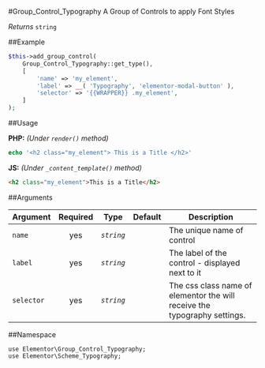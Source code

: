 #Group_Control_Typography
 A Group of Controls to apply Font Styles

*Returns* `string`

##Example

```php
$this->add_group_control(
    Group_Control_Typography::get_type(),
    [
        'name' => 'my_element',
        'label' => __( 'Typography', 'elementor-modal-button' ),
        'selector' => '{{WRAPPER}} .my_element',
    ]
);
```

##Usage

**PHP:** *(Under `render()` method)*
```php
echo '<h2 class="my_element"> This is a Title </h2>'
```

**JS:** *(Under `_content_template()` method)*
```html
<h2 class="my_element">This is a Title</h2>
```

##Arguments

Argument       | Required   | Type         | Default                      | Description
------------   | :--------: | :------:     | :--------------------------: | ---------------------------------------------
`name`         | yes        | *`string`*   |                              | The unique name of control
`label`        | yes        | *`string`*   |                              | The label of the control - displayed next to it
`selector`     | yes        | *`string`*   |                              | The css class name of elementor the will receive the typography settings.

##Namespace

```
use Elementor\Group_Control_Typography;
use Elementor\Scheme_Typography;
```

